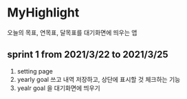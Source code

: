 # MyHighlight
오늘의 목표, 연목표, 달목표를 대기화면에 띄우는 앱


## sprint 1  from 2021/3/22 to 2021/3/25
 
 1. setting page 
 2. yearly goal 쓰고 내역 저장하고, 상단에 표시할 것 체크하는 기능
 3. yealr goal 을 대기화면에 띄우기
